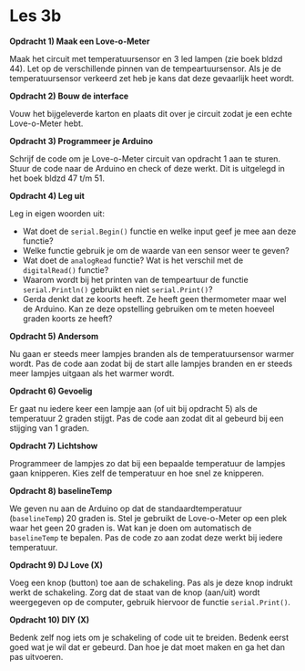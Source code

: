 # Les 3b

**Opdracht 1) Maak een Love-o-Meter**

Maak het circuit met temperatuursensor en 3 led lampen (zie boek bldzd 44). Let op de verschillende pinnen van de tempeartuursensor. Als je de temperatuursensor verkeerd zet heb je kans dat deze gevaarlijk heet wordt.

**Opdracht 2) Bouw de interface**

Vouw het bijgeleverde karton en plaats dit over je circuit zodat je een echte Love-o-Meter hebt.

**Opdracht 3) Programmeer je Arduino**

Schrijf de code om je Love-o-Meter circuit van opdracht 1 aan te  sturen. Stuur de code naar de Arduino en check of deze werkt. Dit is uitgelegd in het boek bldzd 47 t/m 51.

**Opdracht 4) Leg uit**

Leg in eigen woorden uit:
- Wat doet de `serial.Begin()` functie en welke input geef je mee aan deze functie?
- Welke functie gebruik je om de waarde van een sensor weer te geven?
- Wat doet de `analogRead` functie? Wat is het verschil met de `digitalRead()` functie?
- Waarom wordt bij het printen van de tempeartuur de functie `serial.Println()` gebruikt en niet `serial.Print()`?
- Gerda denkt dat ze koorts heeft. Ze heeft geen thermometer maar wel de Arduino. Kan ze deze opstelling gebruiken om te meten hoeveel graden koorts ze heeft?

**Opdracht 5) Andersom**

Nu gaan er steeds meer lampjes branden als de temperatuursensor warmer wordt. Pas de code aan zodat bij de start alle lampjes branden en er steeds meer lampjes uitgaan als het warmer wordt.

**Opdracht 6) Gevoelig**

Er gaat nu iedere keer een lampje aan (of uit bij opdracht 5) als de temperatuur 2 graden stijgt. Pas de code aan zodat dit al gebeurd bij een stijging van 1 graden.

**Opdracht 7) Lichtshow**

Programmeer de lampjes zo dat bij een bepaalde temperatuur de lampjes gaan knipperen. Kies zelf de temperatuur en hoe snel ze knipperen.

**Opdracht 8) baselineTemp**

We geven nu aan de Arduino op dat de standaardtemperatuur (`baselineTemp`) 20 graden is. Stel je gebruikt de Love-o-Meter op een plek waar het geen 20 graden is. Wat kan je doen om automatisch de `baselineTemp` te bepalen. Pas de code zo aan zodat deze werkt bij iedere temperatuur.

**Opdracht 9) DJ Love (X)**

Voeg een knop (button) toe aan de schakeling. Pas als je deze knop indrukt werkt de schakeling. Zorg dat de staat van de knop (aan/uit) wordt weergegeven op de computer, gebruik hiervoor de functie `serial.Print()`.

**Opdracht 10) DIY (X)**

Bedenk zelf nog iets om je schakeling of code uit te breiden. Bedenk eerst goed wat je wil dat er gebeurd. Dan hoe je dat moet maken en ga het dan pas uitvoeren.
